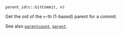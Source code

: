 ```
parent_id(c::GitCommit, n)
```

Get the oid of the `n`-th (1-based) parent for a commit.

See also [`parentcount`](@ref), [`parent`](@ref).
